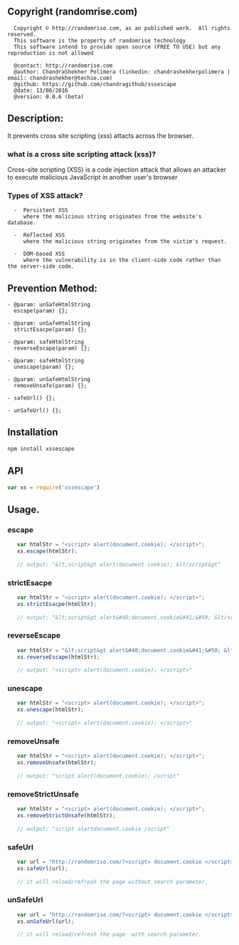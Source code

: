 ## Copyright (randomrise.com)
      Copyright © http://randomrise.com, as an published work.  All rights reserved.
      This software is the property of randomrise technology
      This software intend to provide open source (FREE TO USE) but any reproduction is not allowed

      @contact: http://randomrise.com 
      @author: ChandraShekher Polimera (linkedin: chandrashekherpolimera | email: chandrashekher@techie.com)
      @github: https://github.com/chandragithub/xssescape
      @date: 13/08/2016
      @version: 0.0.6 (beta)
 
## Description: 
   It prevents cross site scripting (xss) attacts across the browser.
### what is a cross site scripting attack (xss)?
   Cross-site scripting (XSS) is a code injection attack that allows an attacker to execute malicious JavaScript in another user's browser

### Types of XSS attack?

      -  Persistent XSS
         where the malicious string originates from the website's database.
      
      -  Reflected XSS
         where the malicious string originates from the victim's request.
      
      -  DOM-based XSS
         where the vulnerability is in the client-side code rather than the server-side code.


## Prevention Method:

    - @param: unSafeHtmlString
      escape(param) {};

    - @param: unSafeHtmlString
      strictEsacpe(param) {};

    - @param: safeHtmlString
      reverseEscape(param) {};

    - @param: safeHtmlString
      unescape(param) {};

    - @param: unSafeHtmlString
      removeUnsafe(param) {};

    - safeUrl() {};

    - unSafeUrl() {};


## Installation

```sh
npm install xssescape
```

## API

```js
var xs = require('xssescape')
```

## Usage.
### escape

```js
   var htmlStr = "<script> alert(document.cookie); </script>";
   xs.escape(htmlStr);
   
   // output: "&lt;script&gt alert(document.cookie); &lt/script&gt"
```

### strictEsacpe

```js
   var htmlStr = "<script> alert(document.cookie); </script>";
   xs.strictEsacpe(htmlStr);
   
   // output: "&lt;script&gt alert&#40;document.cookie&#41;&#59; &lt/script&gt"
```

### reverseEscape

```js
   var htmlStr = "&lt;script&gt alert&#40;document.cookie&#41;&#59; &lt/script&gt";
   xs.reverseEscape(htmlStr);
   
   // output: "<script> alert(document.cookie); </script>"
```

### unescape

```js
   var htmlStr = "<script> alert(document.cookie); </script>";
   xs.unescape(htmlStr);
   
   // output: "<script> alert(document.cookie); </script>"
```

### removeUnsafe

```js
   var htmlStr = "<script> alert(document.cookie); </script>";
   xs.removeUnsafe(htmlStr);
   
   // output: "script alert(document.cookie); /script"
```

### removeStrictUnsafe

```js
   var htmlStr = "<script> alert(document.cookie); </script>";
   xs.removeStrictUnsafe(htmlStr);
   
   // output: "script alertdocument.cookie /script"
```

### safeUrl
 
```js
   var url = "http://randomrise.com/?<script> document.cookie </script>";
   xs.safeUrl(url);
   
   // it will reload/refresh the page without search parameter.
```

### unSafeUrl
 
```js
   var url = "http://randomrise.com/?<script> document.cookie </script>";
   xs.unSafeUrl(url);
   
   // it will reload/refresh the page  with search parameter.
```